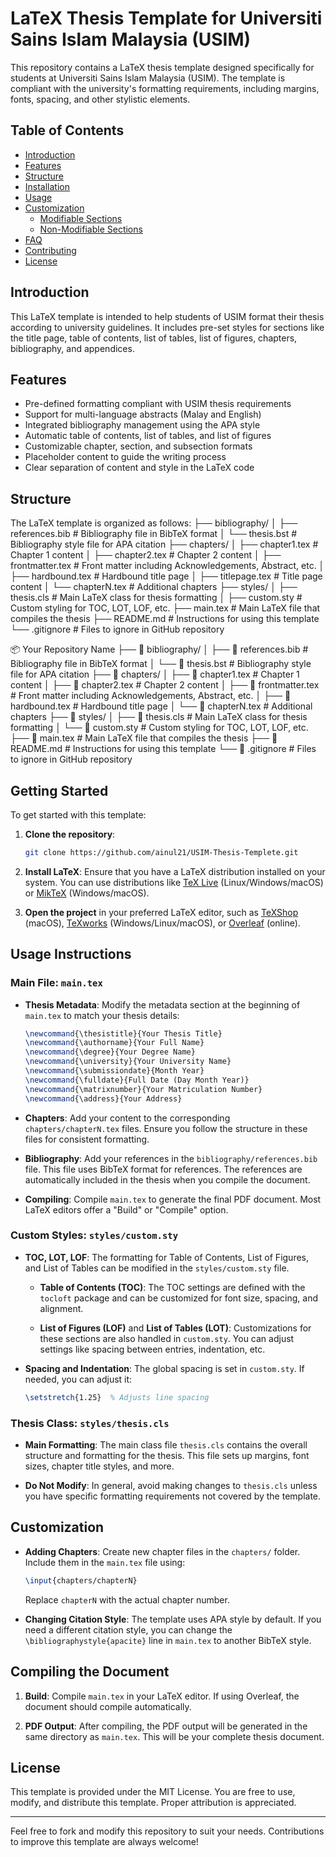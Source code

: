 # LaTeX Thesis Template for Universiti Sains Islam Malaysia (USIM)

This repository contains a LaTeX thesis template designed specifically for students at Universiti Sains Islam Malaysia (USIM). The template is compliant with the university's formatting requirements, including margins, fonts, spacing, and other stylistic elements.

## Table of Contents
- [Introduction](#introduction)
- [Features](#features)
- [Structure](#structure)
- [Installation](#installation)
- [Usage](#usage)
- [Customization](#customization)
  - [Modifiable Sections](#modifiable-sections)
  - [Non-Modifiable Sections](#non-modifiable-sections)
- [FAQ](#faq)
- [Contributing](#contributing)
- [License](#license)

## Introduction

This LaTeX template is intended to help students of USIM format their thesis according to university guidelines. It includes pre-set styles for sections like the title page, table of contents, list of tables, list of figures, chapters, bibliography, and appendices.

## Features

- Pre-defined formatting compliant with USIM thesis requirements
- Support for multi-language abstracts (Malay and English)
- Integrated bibliography management using the APA style
- Automatic table of contents, list of tables, and list of figures
- Customizable chapter, section, and subsection formats
- Placeholder content to guide the writing process
- Clear separation of content and style in the LaTeX code

## Structure

The LaTeX template is organized as follows:
├── bibliography/ 
│ ├── references.bib # Bibliography file in BibTeX format 
│ └── thesis.bst # Bibliography style file for APA citation 
├── chapters/ 
│ ├── chapter1.tex # Chapter 1 content 
│ ├── chapter2.tex # Chapter 2 content 
│ ├── frontmatter.tex # Front matter including Acknowledgements, Abstract, etc. 
│ ├── hardbound.tex # Hardbound title page 
│ ├── titlepage.tex # Title page content 
│ └── chapterN.tex # Additional chapters 
├── styles/ 
│ ├── thesis.cls # Main LaTeX class for thesis formatting 
│ ├── custom.sty # Custom styling for TOC, LOT, LOF, etc. 
├── main.tex # Main LaTeX file that compiles the thesis 
├── README.md # Instructions for using this template 
└── .gitignore # Files to ignore in GitHub repository

📦 Your Repository Name ├── 📂 bibliography/ │ ├── 📄 references.bib # Bibliography file in BibTeX format │ └── 📄 thesis.bst # Bibliography style file for APA citation ├── 📂 chapters/ │ ├── 📄 chapter1.tex # Chapter 1 content │ ├── 📄 chapter2.tex # Chapter 2 content │ ├── 📄 frontmatter.tex # Front matter including Acknowledgements, Abstract, etc. │ ├── 📄 hardbound.tex # Hardbound title page │ └── 📄 chapterN.tex # Additional chapters ├── 📂 styles/ │ ├── 📄 thesis.cls # Main LaTeX class for thesis formatting │ └── 📄 custom.sty # Custom styling for TOC, LOT, LOF, etc. ├── 📄 main.tex # Main LaTeX file that compiles the thesis ├── 📄 README.md # Instructions for using this template └── 📄 .gitignore # Files to ignore in GitHub repository


## Getting Started

To get started with this template:

1. **Clone the repository**:
    ```bash
    git clone https://github.com/ainul21/USIM-Thesis-Templete.git
    ```

2. **Install LaTeX**: Ensure that you have a LaTeX distribution installed on your system. You can use distributions like [TeX Live](https://www.tug.org/texlive/) (Linux/Windows/macOS) or [MikTeX](https://miktex.org/) (Windows/macOS).

3. **Open the project** in your preferred LaTeX editor, such as [TeXShop](http://pages.uoregon.edu/koch/texshop/) (macOS), [TeXworks](https://www.tug.org/texworks/) (Windows/Linux/macOS), or [Overleaf](https://www.overleaf.com/) (online).

## Usage Instructions

### Main File: `main.tex`

- **Thesis Metadata**: Modify the metadata section at the beginning of `main.tex` to match your thesis details:
    ```latex
    \newcommand{\thesistitle}{Your Thesis Title}
    \newcommand{\authorname}{Your Full Name}
    \newcommand{\degree}{Your Degree Name}
    \newcommand{\university}{Your University Name}
    \newcommand{\submissiondate}{Month Year}
    \newcommand{\fulldate}{Full Date (Day Month Year)}
    \newcommand{\matrixnumber}{Your Matriculation Number}
    \newcommand{\address}{Your Address}
    ```

- **Chapters**: Add your content to the corresponding `chapters/chapterN.tex` files. Ensure you follow the structure in these files for consistent formatting.

- **Bibliography**: Add your references in the `bibliography/references.bib` file. This file uses BibTeX format for references. The references are automatically included in the thesis when you compile the document.

- **Compiling**: Compile `main.tex` to generate the final PDF document. Most LaTeX editors offer a "Build" or "Compile" option.

### Custom Styles: `styles/custom.sty`

- **TOC, LOT, LOF**: The formatting for Table of Contents, List of Figures, and List of Tables can be modified in the `styles/custom.sty` file. 

    - **Table of Contents (TOC)**: The TOC settings are defined with the `tocloft` package and can be customized for font size, spacing, and alignment.
    
    - **List of Figures (LOF)** and **List of Tables (LOT)**: Customizations for these sections are also handled in `custom.sty`. You can adjust settings like spacing between entries, indentation, etc.

- **Spacing and Indentation**: The global spacing is set in `custom.sty`. If needed, you can adjust it:
    ```latex
    \setstretch{1.25}  % Adjusts line spacing
    ```

### Thesis Class: `styles/thesis.cls`

- **Main Formatting**: The main class file `thesis.cls` contains the overall structure and formatting for the thesis. This file sets up margins, font sizes, chapter title styles, and more.

- **Do Not Modify**: In general, avoid making changes to `thesis.cls` unless you have specific formatting requirements not covered by the template.

## Customization

- **Adding Chapters**: Create new chapter files in the `chapters/` folder. Include them in the `main.tex` file using:
    ```latex
    \input{chapters/chapterN}
    ```
  Replace `chapterN` with the actual chapter number.

- **Changing Citation Style**: The template uses APA style by default. If you need a different citation style, you can change the `\bibliographystyle{apacite}` line in `main.tex` to another BibTeX style.

## Compiling the Document

1. **Build**: Compile `main.tex` in your LaTeX editor. If using Overleaf, the document should compile automatically.

2. **PDF Output**: After compiling, the PDF output will be generated in the same directory as `main.tex`. This will be your complete thesis document.

## License

This template is provided under the MIT License. You are free to use, modify, and distribute this template. Proper attribution is appreciated.

---

Feel free to fork and modify this repository to suit your needs. Contributions to improve this template are always welcome!


